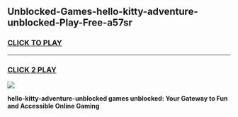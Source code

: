 
## Unblocked-Games-hello-kitty-adventure-unblocked-Play-Free-a57sr
<h3>
<a href="https://premium76.site?title=hello-kitty-adventure-unblocked&ref=23A">CLICK TO PLAY</a></h3>
<hr>

<h3>
<a href="https://premium76.site?title=hello-kitty-adventure-unblocked&ref=23A">CLICK 2 PLAY</a>
  
</h3>

<a href="https://premium76.site?title=hello-kitty-adventure-unblocked&ref=23A"><img src="https://clearcache.store/games.png"></a>


**hello-kitty-adventure-unblocked games unblocked: Your Gateway to Fun and Accessible Online Gaming**
